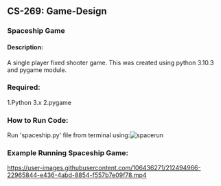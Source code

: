 ## CS-269: Game-Design
### Spaceship Game
#### Description:

A single player fixed shooter game. This was created using python 3.10.3 and pygame module.

### Required:

1.Python 3.x
2.pygame

### How to Run Code:

Run 'spaceship.py' file from terminal using:![spacerun](https://user-images.githubusercontent.com/106436271/212494916-8c289ca7-4b15-4c2a-bec3-1130bd6b9a35.GIF)

### Example Running Spaceship Game:

https://user-images.githubusercontent.com/106436271/212494966-22965844-e436-4abd-8854-f557b7e09f78.mp4



